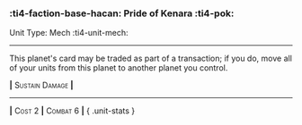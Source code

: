 ### :ti4-faction-base-hacan: **Pride of Kenara** :ti4-pok:

Unit Type: Mech :ti4-unit-mech:

---

This planet's card may be traded as part of a transaction; if you do, move all of your units from this planet to another planet you control.

__|__ <span style="font-variant:small-caps;">Sustain Damage</span> __|__

---

__|__ <span style="font-variant:small-caps;">Cost 2</span> __|__ <span style="font-variant:small-caps;">Combat 6</span> __|__
{ .unit-stats }
